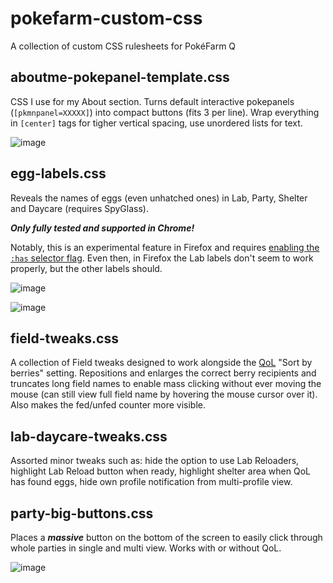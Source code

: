 # pokefarm-custom-css
A collection of custom CSS rulesheets for PokéFarm Q

## aboutme-pokepanel-template.css
CSS I use for my About section. Turns default interactive pokepanels (`[pkmnpanel=XXXXX]`) into compact buttons (fits 3 per line). Wrap everything in `[center]` tags for tigher vertical spacing, use unordered lists for text.

![image](https://user-images.githubusercontent.com/720348/230773819-5de31c90-b675-4649-9a84-18ff53b53e1c.png)

## egg-labels.css
Reveals the names of eggs (even unhatched ones) in Lab, Party, Shelter and Daycare (requires SpyGlass).

***Only fully tested and supported in Chrome!***

Notably, this is an experimental feature in Firefox and requires [enabling the `:has` selector flag](https://stackoverflow.com/questions/73936048/how-do-you-enable-has-selector-on-firefox). Even then, in Firefox the Lab labels don't seem to work properly, but the other labels should.

![image](https://user-images.githubusercontent.com/720348/230773749-52e48afa-8491-468d-a09f-a10ed0d4d634.png)

![image](https://user-images.githubusercontent.com/720348/230773697-ef319af8-19d6-4309-81a8-7fe1405f9ddd.png)

## field-tweaks.css
A collection of Field tweaks designed to work alongside the [QoL](https://pokefarm.com/farm#tab=5.6) "Sort by berries" setting. Repositions and enlarges the correct berry recipients and truncates long field names to enable mass clicking without ever moving the mouse (can still view full field name by hovering the mouse cursor over it). Also makes the fed/unfed counter more visible.

## lab-daycare-tweaks.css
Assorted minor tweaks such as: hide the option to use Lab Reloaders, highlight Lab Reload button when ready, highlight shelter area when QoL has found eggs, hide own profile notification from multi-profile view.

## party-big-buttons.css
Places a ***massive*** button on the bottom of the screen to easily click through whole parties in single and multi view. Works with or without QoL.

![image](https://user-images.githubusercontent.com/720348/230774093-ccbb2db0-4e60-450f-bda0-638504b8a8ac.png)
